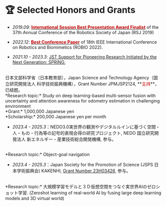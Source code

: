 # 🏆 Selected Honors and Grants
- *2019.09*: [**<font color="#C00000">International Session Best Presentation Award Finalist</font>**](https://www.rsj.or.jp/info/awards/category/ins/#:~:text=Leyuan%20Sun%20(University%20of%20Tsukuba%2C%20AIST)%0ARobust%20SLAM%20in%20Dynamic%20Environment%20based%20on%20Object%27s%20Mask%0A37th%20RSJ2019) of the 37th Annual Conference of the Robotics Society of Japan (RSJ 2019)
- *2022.12*: [**<font color="#C00000">Best Conference Paper</font>**](https://www.sie.tsukuba.ac.jp/news_award/2022/12/12/9032) of 18th IEEE International Conference on Robotics and Biomimetics (ROBIO 2022).

- *2021.10 - 2023.3*: [JST Support for Pioneering Research Initiated by the Next Generation: SPRING](https://www.jst.go.jp/jisedai/spring/),
<br>
日本文部科学省（日本教育部），Japan Science and Technology Agency（国立研究開発法人 科学技術振興機構），Grant Number JPMJSP2124, **<font color="#C00000">主持</font>**，已结题。
<br>
*Research topic:* Study on deep learning-based multi-sensor fusion with uncertainty and attention awareness for odometry estimation in challenging environment
<br> 
*Grant:* 1,000,000 Japanese yen
<br>
*Scholarship:* 200,000 Japanese yen per month

- *2023.4 - 2025.3*：NEDO3.0実世界の観測やデジタルルインに基づく空間・人・もの・行為等の記号的表現会得の研究プロジェクト, NEDO 国立研究開発法人 新エネルギー・産業技術総合開発機構, 参与。
<br>
*Research topic:* Object-goal navigation

- *2023.4 - 2025.3*：Japan Society for the Promotion of Science (JSPS 日本学術振興会) KAKENHI, [Grant Number 23H03426](https://kaken.nii.ac.jp/en/grant/KAKENHI-PROJECT-23K28116/), 参与。
<br>
*Research topic:* 大規模学習モデルと３Ｄ仮想空間をつなぐ実世界AIのゼロショット学習. (Zeroshot learning of real-world AI by fusing large deep learning models and 3D virtual world)
